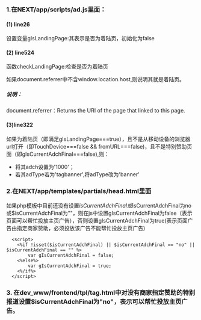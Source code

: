 ### 1.在NEXT/app/scripts/ad.js里面：

#### (1) line26 
设置变量gIsLandingPage:其表示是否为着陆页，初始化为false

#### (2) line524
函数checkLandingPage:检查是否为着陆页

如果document.referrer中不含window.location.host,则说明其就是着陆页。

##### 说明：
document.referrer：Returns the URI of the page that linked to this page. 


#### (3)line322
如果为着陆页（即满足gIsLandingPage===true），且不是从移动设备的浏览器url打开（即TouchDevice===false && fromURL===false)，且不是特别赞助页面（即gIsCurrentAdchFinal===false),则：

- 将其adch设置为'1000'；
- 若其adType若为'tagbanner',将adType改为'banner'

### 2.在NEXT/app/templates/partials/head.html里面
如果php模板中目前还没有设置$isCurrentAdchFinal或$isCurrentAdchFinal为no或$isCurrentAdchFinal为""，则在js中设置gIsCurrentAdchFinal为false（表示页面可以帮忙投放主页广告），否则设置gIsCurrentAdchFinal为true(表示页面广告由指定商家赞助，必须投放该广告不能帮忙投放主页广告)
```
  <script>
    <%if !isset($isCurrentAdchFinal) || $isCurrentAdchFinal == "no" || $isCurrentAdchFinal == "" %>
        var gIsCurrentAdchFinal = false;
    <%else%>
        var gIsCurrentAdchFinal = true;
    <%/if%>
  </script>
```
### 3. 在dev_www/frontend/tpl/tag.html中对没有商家指定赞助的特别报道设置$isCurrentAdchFinal为"no"，表示可以帮忙投放主页广告。